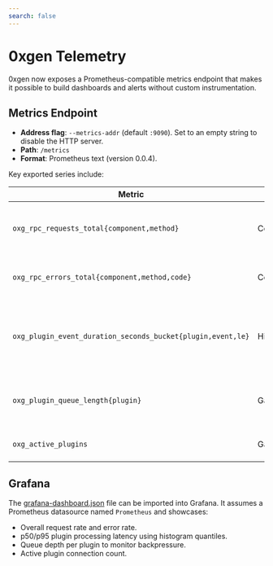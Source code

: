 ```yaml
---
search: false
---
```


# 0xgen Telemetry

0xgen now exposes a Prometheus-compatible metrics endpoint that makes it possible to build dashboards and alerts without custom instrumentation.

## Metrics Endpoint

* **Address flag**: `--metrics-addr` (default `:9090`). Set to an empty string to disable the HTTP server.
* **Path**: `/metrics`
* **Format**: Prometheus text (version 0.0.4).

Key exported series include:

| Metric | Type | Description |
| --- | --- | --- |
| `oxg_rpc_requests_total{component,method}` | Counter | Total RPC calls handled by the component. |
| `oxg_rpc_errors_total{component,method,code}` | Counter | Errors emitted during RPC handling. |
| `oxg_plugin_event_duration_seconds_bucket{plugin,event,le}` | Histogram | Latency for processing plugin events (with `_sum` and `_count`). |
| `oxg_plugin_queue_length{plugin}` | Gauge | Depth of each plugin's outbound queue. |
| `oxg_active_plugins` | Gauge | Number of connected plugins. |

## Grafana

The [grafana-dashboard.json](./grafana-dashboard.json) file can be imported into Grafana. It assumes a Prometheus datasource named `Prometheus` and showcases:

* Overall request rate and error rate.
* p50/p95 plugin processing latency using histogram quantiles.
* Queue depth per plugin to monitor backpressure.
* Active plugin connection count.

